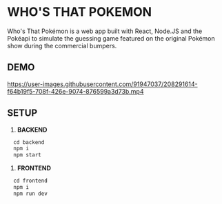 # WHO'S THAT POKEMON

Who's That Pokémon is a web app built with React, Node.JS and the Pokéapi to simulate the guessing game featured on the original Pokémon show during the commercial bumpers.

## DEMO
https://user-images.githubusercontent.com/91947037/208291614-f64b19f5-708f-426e-9074-876599a3d73b.mp4

## SETUP

1. **BACKEND**

  ```js
    cd backend
    npm i
    npm start
  ```

1. **FRONTEND**

  ```js
    cd frontend
    npm i
    npm run dev
  ```

